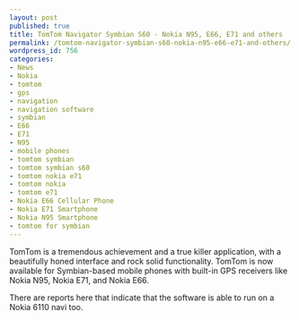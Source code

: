 ```yaml
---
layout: post
published: true
title: TomTom Navigator Symbian S60 - Nokia N95, E66, E71 and others
permalink: /tomtom-navigator-symbian-s60-nokia-n95-e66-e71-and-others/
wordpress_id: 756
categories:
- News
- Nokia
- tomtom
- gps
- navigation
- navigation software
- symbian
- E66
- E71
- N95
- mobile phones
- tomtom symbian
- tomtom symbian s60
- tomtom nokia e71
- tomtom nokia
- tomtom e71
- Nokia E66 Cellular Phone
- Nokia E71 Smartphone
- Nokia N95 Smartphone
- tomtom for symbian
---
```



TomTom is a tremendous achievement and a true killer application, with a beautifully honed interface and rock solid functionality. TomTom is now available for Symbian-based mobile phones with built-in GPS receivers like Nokia N95, Nokia E71, and Nokia E66.

There are reports here that indicate that the software is able to run on a Nokia 6110 navi too.
